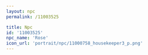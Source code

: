 ```yaml
---
layout: npc
permalink: /11003525

title: Npc
id: '11003525'
npc_name: 'Rose'
icon_url: 'portrait/npc/11000758_housekeeper3_p.png'
---
```

